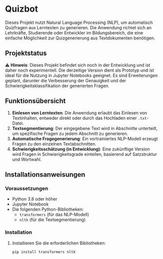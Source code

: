 # Quizbot

Dieses Projekt nutzt Natural Language Processing (NLP), um automatisch Quizfragen aus Lerntexten zu generieren. Die Anwendung richtet sich an Lehrkräfte, Studierende oder Entwickler im Bildungsbereich, die eine einfache Möglichkeit zur Quizgenerierung aus Textdokumenten benötigen.

## Projektstatus

⚠️ **Hinweis**: Dieses Projekt befindet sich noch in der Entwicklung und ist daher noch experimentell. Die derzeitige Version dient als Prototyp und ist ideal für die Nutzung in Jupyter Notebooks geeignet. Es sind Erweiterungen geplant, darunter die Verbesserung der Genauigkeit und der Schwierigkeitsklassifikation der generierten Fragen.

## Funktionsübersicht

1. **Einlesen von Lerntexten**: Die Anwendung erlaubt das Einlesen von Textinhalten, entweder direkt oder durch das Hochladen einer `.txt`-Datei.
2. **Textsegmentierung**: Der eingegebene Text wird in Abschnitte unterteilt, um spezifische Fragen zu jedem Abschnitt zu generieren.
3. **Automatische Fragegenerierung**: Ein vortrainiertes NLP-Modell erzeugt Fragen zu den einzelnen Textabschnitten.
4. **Schwierigkeitsschätzung (in Entwicklung)**: Eine zukünftige Version wird Fragen in Schwierigkeitsgrade einteilen, basierend auf Satzstruktur und Wortwahl.

## Installationsanweisungen

### Voraussetzungen

- Python 3.8 oder höher
- Jupyter Notebook
- Die folgenden Python-Bibliotheken:
  - `transformers` (für das NLP-Modell)
  - `nltk` (für die Textsegmentierung)

### Installation

1. Installieren Sie die erforderlichen Bibliotheken:
   ```bash
   pip install transformers nltk
